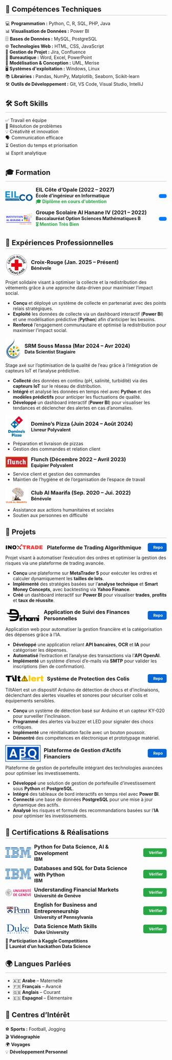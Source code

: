 <h2 style="font-size: 22px; font-weight: bold; margin-bottom: 15px; border-bottom: 2px solid #ddd; padding-bottom: 5px;">
    🔧 Compétences Techniques
</h2>
<ul style="list-style: none; padding: 0; margin: 0;">
    <li>💻 <strong>Programmation :</strong> Python, C, R, SQL, PHP, Java</li>
    <li>📊 <strong>Visualisation de Données :</strong> Power BI</li>
    <li>🗄️ <strong>Bases de Données :</strong> MySQL, PostgreSQL</li>
    <li>🌐 <strong>Technologies Web :</strong> HTML, CSS, JavaScript</li>
    <li>📅 <strong>Gestion de Projet :</strong> Jira, Confluence</li>   
    <li>📝 <strong>Bureautique :</strong> Word, Excel, PowerPoint</li>
    <li>📐 <strong>Modélisation & Conception :</strong> UML, Merise</li>
    <li>🖥️ <strong>Systèmes d'exploitation :</strong> Windows, Linux</li>
    <li>📚 <strong>Librairies :</strong> Pandas, NumPy, Matplotlib, Seaborn, Scikit-learn</li>
    <li>🛠️ <strong>Outils de Développement :</strong> Git, VS Code, Visual Studio, IntelliJ</li>
</ul>

 

<h2 style="font-size: 22px; font-weight: bold; margin-top: 30px; margin-bottom: 15px; border-bottom: 2px solid #ddd; padding-bottom: 5px;">
    🛠️ Soft Skills
</h2>
<ul style="list-style: none; padding: 0; margin: 0;">
    <li>✅ Travail en équipe</li>
    <li>🎯 Résolution de problèmes</li>
    <li>💡 Créativité et innovation</li>
    <li>🗣️ Communication efficace</li>
    <li>⏳ Gestion du temps et priorisation</li>
    <li>📊 Esprit analytique</li>
</ul>


<h2 style="font-size: 22px; font-weight: bold; margin-top: 30px; margin-bottom: 15px; border-bottom: 2px solid #ddd; padding-bottom: 5px;">
    🎓 Formation
</h2>


<div style="display: flex; align-items: center; justify-content: space-between; gap: 15px; margin-bottom: 10px;">
    <div style="display: flex; align-items: center; gap: 10px;">
        <img src="assets/logos/eilco.png" width="85"/>
        <div style="display: flex; flex-direction: column; align-items: flex-start;">
            <h3 style="margin: 0;">EIL Côte d’Opale (2022 – 2027)</h3>
            <p style="margin: 0; font-weight: bold;">École d’ingénieur en Informatique</p>
            <p style="margin: 0; font-weight: bold; color: #28a745;">🎓 Diplôme en cours d'obtention</p>
        </div>
    </div>
    <a href="{{ '/assets/docs/DOSSIER ACADÉMIQUE EILCO.pdf' | relative_url }}" download
       style="display: inline-block; text-decoration: none; background: #007bff; color: white; padding: 6px 12px; font-size: 12px; font-weight: bold; border-radius: 5px; text-align: center; display: flex; align-items: center; gap: 5px;">
        <i class="fas fa-graduation-cap"></i>
    </a>
</div>



<div style="display: flex; align-items: center; justify-content: space-between; gap: 15px; margin-bottom: 10px;">
    <div style="display: flex; align-items: center; gap: 10px;">
        <img src="assets/logos/alhanane4.png" width="85"/>
        <div style="display: flex; flex-direction: column; align-items: flex-start;">
            <h3 style="margin: 0;">Groupe Scolaire Al Hanane IV (2021 – 2022)</h3>
            <p style="margin: 0; font-weight: bold;">Baccalauréat Option Sciences Mathématiques B</p>
            <p style="margin: 0; font-weight: bold; color: #28a745;">🎖️ Mention Très Bien</p>
        </div>
    </div>
    <a href="{{ '/assets/docs/ATTESTATION DU BACCALAURÉAT.pdf' | relative_url }}" download
       style="display: inline-block; text-decoration: none; background: #007bff; color: white; padding: 6px 12px; font-size: 12px; font-weight: bold; border-radius: 5px; text-align: center; display: flex; align-items: center; gap: 5px;">
        <i class="fas fa-graduation-cap"></i>
    </a>
</div>



<h2 style="font-size: 22px; font-weight: bold; margin-top: 30px; margin-bottom: 15px; border-bottom: 2px solid #ddd; padding-bottom: 5px;">
    💼 Expériences Professionnelles
</h2>
<div style="display: flex; align-items: center; gap: 10px;">
    <img src="assets/logos/croixrouge.png" width="70"/>
    <div style="display: flex; flex-direction: column; align-items: flex-start;">
        <h3 style="margin: 0;">Croix-Rouge (Jan. 2025 – Présent)</h3>
        <p style="margin: 0; font-weight: bold;">Bénévole</p>
    </div>
</div>
<p style="margin-top: 10px;">
    Projet solidaire visant à optimiser la collecte et la redistribution des vêtements grâce à une approche data-driven pour maximiser l’impact social.
</p>
<ul>
    <li><strong>Conçu</strong> et déployé un système de collecte en partenariat avec des points relais stratégiques.</li>
    <li><strong>Exploité</strong> les données de collecte via un dashboard interactif (<strong>Power BI</strong>) et une modélisation prédictive (<strong>Python</strong>) afin d’anticiper les besoins.</li>
    <li><strong>Renforcé</strong> l’engagement communautaire et optimisé la redistribution pour maximiser l’impact social.</li>
</ul>



<div style="display: flex; align-items: center; gap: 10px;">
    <img src="assets/logos/srmsm.png" width="50"/>
    <div style="display: flex; flex-direction: column; align-items: flex-start;">
        <h3 style="margin: 0;">SRM Souss Massa (Mar 2024 – Avr 2024)</h3>
        <p style="margin: 0; font-weight: bold;">Data Scientist Stagiaire</p>
    </div>
</div>
<p style="margin-top: 10px;">
    Stage axé sur l’optimisation de la qualité de l’eau grâce à l’intégration de capteurs IoT et l’analyse prédictive.
</p>
<ul style="margin-top: 10px;">
    <li><strong>Collecté</strong> des données en continu (pH, salinité, turbidité) via des <strong>capteurs IoT</strong> sur le réseau de distribution.</li>
    <li><strong>Intégré</strong> et analysé les données en temps réel avec <strong>Python</strong> et des <strong>modèles prédictifs</strong> pour anticiper les fluctuations de qualité.</li>
    <li><strong>Développé</strong> un dashboard interactif (<strong>Power BI</strong>) pour visualiser les tendances et déclencher des alertes en cas d’anomalies.</li>
</ul>

<div style="display: flex; align-items: center; gap: 10px;">
    <img src="assets/logos/dominos.png" width="70"/>
    <div style="display: flex; flex-direction: column; align-items: flex-start;">
        <h3 style="margin: 0;">Domino’s Pizza (Juin 2024 – Août 2024)</h3>
        <p style="margin: 0; font-weight: bold;">Livreur Polyvalent</p>
    </div>
</div>
<ul style="margin-top: 10px;">
    <li>Préparation et livraison de pizzas</li>
    <li>Gestion des commandes et relation client</li>
</ul>

<div style="display: flex; align-items: center; gap: 10px;">
    <img src="assets/logos/flunch.png" width="70"/>
    <div style="display: flex; flex-direction: column; align-items: flex-start;">
        <h3 style="margin: 0;">Flunch (Décembre 2022 – Avril 2023)</h3>
        <p style="margin: 0; font-weight: bold;">Equipier Polyvalent</p>
    </div>
</div>
<ul style="margin-top: 10px;">
    <li>Service client et gestion des commandes</li>
    <li>Maintien de l’hygiène et de l’organisation de l’espace de travail</li>
</ul>

<div style="display: flex; align-items: center; gap: 10px;">
    <img src="assets/logos/clubalmaarifa.png" width="70"/>
    <div style="display: flex; flex-direction: column; align-items: flex-start;">
        <h3 style="margin: 0;">Club Al Maarifa (Sep. 2020 – Jui. 2022)</h3>
        <p style="margin: 0; font-weight: bold;">Bénévole</p>
    </div>
</div>
<ul style="margin-top: 10px;">
    <li>Assistance aux actions humanitaires et sociales</li>
    <li>Soutien aux personnes en difficulté</li>
</ul>

<h2 style="font-size: 22px; font-weight: bold; margin-top: 30px; margin-bottom: 15px; border-bottom: 2px solid #ddd; padding-bottom: 5px;">
    📌 Projets
</h2>
 
<div style="display: flex; align-items: center; justify-content: space-between; gap: 15px; margin-bottom: 10px;">
    <div style="display: flex; align-items: center; gap: 10px;">
        <img src="assets/logos/inoxtrade.png" width="120"/>
        <h3 style="margin: 0;">Plateforme de Trading Algorithmique</h3>
    </div>
    <a href="https://github.com/mouad-abaaqil/inoxtrade" target="_blank" 
       style="display: inline-block; text-decoration: none; background: #0366d6; color: white; padding: 6px 12px; font-size: 12px; font-weight: bold; border-radius: 5px; text-align: center; display: flex; align-items: center; gap: 5px;">
        <i class="fab fa-github"></i> Repo
    </a>
</div>
<p style="margin-top: 10px;">
    Projet visant à automatiser l’exécution des ordres et optimiser la gestion des risques via une plateforme de trading avancée.
</p>
<ul style="margin-top: 10px;">
    <li><strong>Conçu</strong> une plateforme sur <strong>MetaTrader 5</strong> pour exécuter les ordres et calculer dynamiquement les <strong>tailles de lots</strong>.</li>
    <li><strong>Implémenté</strong> des stratégies basées sur l’<strong>analyse technique</strong> et <strong>Smart Money Concepts</strong>, avec backtesting via <strong>Yahoo Finance</strong>.</li>
    <li><strong>Créé</strong> un dashboard interactif sur <strong>Power BI</strong> pour visualiser <strong>trades</strong>, <strong>profits</strong> et <strong>taux de réussite</strong>.</li>
</ul>

<div style="display: flex; align-items: center; justify-content: space-between; gap: 15px; margin-bottom: 10px;">
    <div style="display: flex; align-items: center; gap: 10px;">
        <img src="assets/logos/dirhami.png" width="110"/>
        <h3 style="margin: 0;">Application de Suivi des Finances Personnelles</h3>
    </div>
    <a href="https://github.com/mouad-abaaqil/dirhami" target="_blank" 
       style="display: inline-block; text-decoration: none; background: #0366d6; color: white; padding: 6px 12px; font-size: 12px; font-weight: bold; border-radius: 5px; text-align: center; display: flex; align-items: center; gap: 5px;">
        <i class="fab fa-github"></i> Repo
    </a>
</div>
<p style="margin-top: 10px;">
    Application web pour automatiser la gestion financière et la catégorisation des dépenses grâce à l’IA.
</p>
<ul style="margin-top: 10px;">
    <li><strong>Développé</strong> une application reliant <strong>API bancaires</strong>, <strong>OCR</strong> et <strong>IA</strong> pour catégoriser les dépenses.</li>
    <li><strong>Automatisé</strong> l’extraction et l’analyse des transactions via l’<strong>API OpenAI</strong>.</li>
    <li><strong>Implémenté</strong> un système d’envoi d’e-mails via <strong>SMTP</strong> pour valider les inscriptions (lien de confirmation).</li>
</ul>


<div style="display: flex; align-items: center; justify-content: space-between; gap: 15px; margin-bottom: 10px;">
    <div style="display: flex; align-items: center; gap: 10px;">
        <img src="assets/logos/tiltalert.png" width="120"/>
        <h3 style="margin: 0;">Système de Protection des Colis</h3>
    </div>
    <a href="https://github.com/mouad-abaaqil/tiltalert" target="_blank" 
       style="display: inline-block; text-decoration: none; background: #0366d6; color: white; padding: 6px 12px; font-size: 12px; font-weight: bold; border-radius: 5px; text-align: center; display: flex; align-items: center; gap: 5px;">
        <i class="fab fa-github"></i> Repo
    </a>
</div>
<p style="margin-top: 10px;">
    TiltAlert est un dispositif Arduino de détection de chocs et d’inclinaisons, déclenchant des alertes visuelles et sonores pour sécuriser colis et équipements sensibles.
</p>
<ul style="margin-top: 10px;">
    <li><strong>Conçu</strong> un système de détection basé sur Arduino et un capteur KY-020 pour surveiller l’inclinaison.</li>
    <li><strong>Programmé</strong> des alertes via buzzer et LED pour signaler des chocs critiques.</li>
    <li><strong>Implémenté</strong> une réinitialisation facile avec un bouton poussoir.</li>
    <li><strong>Démontré</strong> des compétences en électronique et prototypage matériel.</li>
</ul>


<div style="display: flex; align-items: center; justify-content: space-between; gap: 15px; margin-bottom: 10px;">
    <div style="display: flex; align-items: center; gap: 10px;">
        <img src="assets/logos/abq_banking.png" width="110"/>
        <h3 style="margin: 0;">Plateforme de Gestion d’Actifs Financiers</h3>
    </div>
    <a href="https://github.com/mouad-abaaqil/ABQ-Banking" target="_blank" 
       style="display: inline-block; text-decoration: none; background: #0366d6; color: white; padding: 6px 12px; font-size: 12px; font-weight: bold; border-radius: 5px; text-align: center; display: flex; align-items: center; gap: 5px;">
        <i class="fab fa-github"></i> Repo
    </a>
</div>
<p style="margin-top: 10px;">
    Plateforme de gestion de portefeuille intégrant des technologies avancées pour optimiser les investissements.
</p>
<ul style="margin-top: 10px;">
    <li><strong>Développé</strong> une solution de gestion de portefeuille d’investissement sous <strong>Python</strong> et <strong>PostgreSQL</strong>.</li>
    <li><strong>Intégré</strong> des tableaux de bord interactifs en temps réel avec <strong>Power BI</strong>.</li>
    <li><strong>Connecté</strong> une base de données <strong>PostgreSQL</strong> pour une mise à jour dynamique des actifs.</li>
    <li><strong>Analysé</strong> les risques et formulé des recommandations basées sur l’<strong>IA</strong> pour optimiser les investissements.</li>
</ul>



<h2 style="font-size: 22px; font-weight: bold; margin-top: 30px; margin-bottom: 15px; border-bottom: 2px solid #ddd; padding-bottom: 5px;">
    📜 Certifications & Réalisations
</h2>

<div style="display: flex; align-items: center; justify-content: space-between; gap: 15px; margin-bottom: 10px;">
    <div style="display: flex; align-items: center; gap: 10px;">
        <img src="assets/logos/IBM.png" width="80"/>
        <div style="display: flex; flex-direction: column; align-items: flex-start;">
            <h3 style="margin: 0;">Python for Data Science, AI & Development</h3>
            <p style="margin: 0; font-weight: bold;">IBM</p>
        </div>
    </div>
    <a href="https://www.coursera.org/verify/Y6TEZ5Y7JTL2" target="_blank" 
       style="display: inline-block; text-decoration: none; background: #28a745; color: white; padding: 6px 12px; font-size: 12px; font-weight: bold; border-radius: 5px; text-align: center; display: flex; align-items: center; gap: 5px;">
        <i class="fas fa-check-circle"></i> Vérifier
    </a>
</div>

<div style="display: flex; align-items: center; justify-content: space-between; gap: 15px; margin-bottom: 10px;">
    <div style="display: flex; align-items: center; gap: 10px;">
        <img src="assets/logos/IBM.png" width="80"/>
        <div style="display: flex; flex-direction: column; align-items: flex-start;">
            <h3 style="margin: 0;">Databases and SQL for Data Science with Python</h3>
            <p style="margin: 0; font-weight: bold;">IBM</p>
        </div>
    </div>
    <a href="https://www.coursera.org/verify/GR54MSSMFF7X" target="_blank" 
       style="display: inline-block; text-decoration: none; background: #28a745; color: white; padding: 6px 12px; font-size: 12px; font-weight: bold; border-radius: 5px; text-align: center; display: flex; align-items: center; gap: 5px;">
        <i class="fas fa-check-circle"></i> Vérifier
    </a>
</div>

<div style="display: flex; align-items: center; justify-content: space-between; gap: 15px; margin-bottom: 10px;">
    <div style="display: flex; align-items: center; gap: 10px;">
        <img src="assets/logos/geneveuni.png" width="80"/>
        <div style="display: flex; flex-direction: column; align-items: flex-start;">
            <h3 style="margin: 0;">Understanding Financial Markets</h3>
            <p style="margin: 0; font-weight: bold;">Université de Genève</p>
        </div>
    </div>
    <a href="https://www.coursera.org/verify/0VXX1XPG41JF" target="_blank" 
       style="display: inline-block; text-decoration: none; background: #28a745; color: white; padding: 6px 12px; font-size: 12px; font-weight: bold; border-radius: 5px; text-align: center; display: flex; align-items: center; gap: 5px;">
        <i class="fas fa-check-circle"></i> Vérifier
    </a>
</div>

<div style="display: flex; align-items: center; justify-content: space-between; gap: 15px; margin-bottom: 10px;">
    <div style="display: flex; align-items: center; gap: 10px;">
        <img src="assets/logos/pennuni.png" width="80"/>
        <div style="display: flex; flex-direction: column; align-items: flex-start;">
            <h3 style="margin: 0;">English for Business and Entrepreneurship</h3>
            <p style="margin: 0; font-weight: bold;">University of Pennsylvania</p>
        </div>
    </div>
    <a href="https://www.coursera.org/verify/CMVBDB7LPXB3" target="_blank" 
       style="display: inline-block; text-decoration: none; background: #28a745; color: white; padding: 6px 12px; font-size: 12px; font-weight: bold; border-radius: 5px; text-align: center; display: flex; align-items: center; gap: 5px;">
        <i class="fas fa-check-circle"></i> Vérifier
    </a>
</div>

<div style="display: flex; align-items: center; justify-content: space-between; gap: 15px; margin-bottom: 10px;">
    <div style="display: flex; align-items: center; gap: 10px;">
        <img src="assets/logos/dukeuni.png" width="80"/>
        <div style="display: flex; flex-direction: column; align-items: flex-start;">
            <h3 style="margin: 0;">Data Science Math Skills</h3>
            <p style="margin: 0; font-weight: bold;">Duke University</p>
        </div>
    </div>
    <a href="https://www.coursera.org/verify/T7562LKTVLVF" target="_blank" 
       style="display: inline-block; text-decoration: none; background: #28a745; color: white; padding: 6px 12px; font-size: 12px; font-weight: bold; border-radius: 5px; text-align: center; display: flex; align-items: center; gap: 5px;">
        <i class="fas fa-check-circle"></i> Vérifier
    </a>
</div>


<ul style="list-style: none; padding: 0; margin: 0;">
    <li><strong>🏅 Participation à Kaggle Competitions</strong></li>
    <li><strong>🥇 Lauréat d’un hackathon Data Science</strong></li>
</ul>

<h2 style="font-size: 22px; font-weight: bold; margin-top: 30px; margin-bottom: 15px; border-bottom: 2px solid #ddd; padding-bottom: 5px;">
    🌍 Langues Parlées
</h2>

- 🇦🇪 **Arabe** – Maternelle
- 🇫🇷 **Français** – Avancé
- 🇬🇧 **Anglais** – Courant
- 🇪🇸 **Espagnol** – Élémentaire

<h2 style="font-size: 22px; font-weight: bold; margin-top: 30px; margin-bottom: 15px; border-bottom: 2px solid #ddd; padding-bottom: 5px;">
    🎯 Centres d’Intérêt
</h2>

⚽ **Sports :** Football, Jogging  
🎬 **Vidéographie**  
🌍 **Voyages**  
💡 **Développement Personnel**    
